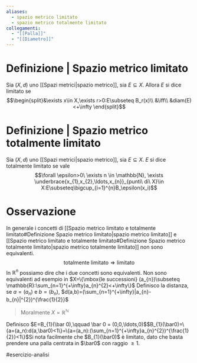```yaml
---
aliases:
  - spazio metrico limitato
  - spazio metrico totalmente limitato
collegamenti:
  - "[[Palla]]"
  - "[[Diametro]]"
---
```

# Definizione | Spazio metrico limitato
Sia $(X,d)$ uno [[Spazi metrici|spazio metrico]], sia $E\subseteq X$.
Allora $E$ si dice limitato se $$\begin{split}&\exists x\in X,\exists r>0:E\subseteq B_r(x)\\
&\iff\\
&diam(E)<+\infty
\end{split}$$
# Definizione | Spazio metrico totalmente limitato
Sia $(X,d)$ uno [[Spazi metrici|spazio metrico]], sia $E\subseteq X$.
$E$ si dice totalmente limitato se vale
$$\forall \epsilon>0\ \exists n \in \mathbb{N}, \exists \underbrace{x_{1},x_{2},\ldots,x_{n}}_{punti\ di\ X}\in X:E\subseteq\bigcup_{i=1}^{n}B_\epsilon(x_i)$$
# Osservazione
In generale i concetti di [[Spazio metrico limitato e totalmente limitato#Definizione Spazio metrico limitato|spazio metrico limitato]] e [[Spazio metrico limitato e totalmente limitato#Definizione Spazio metrico totalmente limitato|spazio metrico totalmente limitato]] non sono equivalenti.
$$\mbox{totalmente limitato}\Rightarrow\mbox{limitato}$$
In $\mathbb{R}^{n}$ possiamo dire che i due concetti sono equivalenti.
Non sono equivalenti ad esempio in $X=\{\mbox{le successioni} (a_{n})\subseteq \mathbb{R}:\sum_{n=1}^{+\infty}a_{n}^{2}<+\infty\}$
Definisco la distanza, se $a =(a_{n})$ e $b=(b_{n})$,
$d(a,b)=(\sum_{n=1}^{+\infty}|a_{n}-b_{n}|^{2})^{\frac{1}{2}}$

> Moralmente $X=\mathbb{R}^{\mathbb{N}}$

Definisco $E=B_{1}(\bar 0),\qquad \bar 0 = (0,0,\ldots,0)$$B_{1}(\bar0)=\{a=(a_n):d(a,\bar0)<1\}=\{a=(a_n):(\sum_{n=1}^{+\infty}a_{n}^{2})^{\frac{1}{2}}<1\}$Si nota facilmente che $B_{1}(\bar0)$ è limitato, dato che basta prendere una palla centrata in $\bar0$ con raggio $\ge 1$.

#esercizio-analisi 

